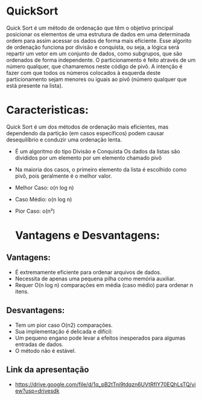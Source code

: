 # QuickSort

 Quick Sort é um método de ordenação que têm o objetivo principal posicionar os elementos de uma estrutura de dados em uma determinada ordem para assim acessar os dados de forma mais eficiente. Esse algorito de ordenação funciona por divisão e conquista, ou seja, a lógica será repartir um vetor em um conjunto de dados, como subgrupos, que são ordenados de forma independente. O particionamento é feito através de um número qualquer, que chamaremos neste código de pivô. A intenção é fazer com que todos os números colocados à esquerda deste particionamento sejam menores ou iguais ao pivô (número qualquer que está presente na lista).

 # Caracteristicas: 
Quick Sort é um dos métodos de ordenação mais eficientes, mas dependendo da partição (em casos específicos) podem causar desequilíbrio e conduzir uma ordenação lenta.

- É um algoritmo do tipo Divisão e Conquista
Os dados da listas são divididos por um elemento por um elemento chamado pivô

- Na maioria dos casos, o primeiro elemento da lista é escolhido como pivô, pois geralmente é o melhor valor.   

- Melhor Caso: o(n log n)

- Caso Médio: o(n log n)

- Pior Caso: o(n²)


  # Vantagens e Desvantagens: 

## Vantagens: 

 - É extremamente eficiente para ordenar arquivos de dados.
 - Necessita de apenas uma pequena pilha como memória auxiliar. 
 - Requer O(n log n) comparações em média (caso médio) para ordenar n itens. 

 ## Desvantagens:

 - Tem um pior caso O(n2) comparações.
 - Sua implementação é delicada e difícil:
 - Um pequeno engano pode levar a efeitos inesperados para
 algumas entradas de dados.
 - O método não é estável. 
## Link da apresentação
- https://drive.google.com/file/d/1q_pB2tTni9tdqzn6UVtRfIY70EQhLsTQ/view?usp=drivesdk
